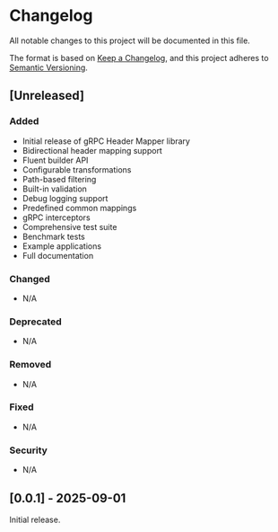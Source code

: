 # Changelog

All notable changes to this project will be documented in this file.

The format is based on [Keep a Changelog](https://keepachangelog.com/en/1.0.0/),
and this project adheres to [Semantic Versioning](https://semver.org/spec/v2.0.0.html).

## [Unreleased]

### Added
- Initial release of gRPC Header Mapper library
- Bidirectional header mapping support
- Fluent builder API
- Configurable transformations
- Path-based filtering
- Built-in validation
- Debug logging support
- Predefined common mappings
- gRPC interceptors
- Comprehensive test suite
- Benchmark tests
- Example applications
- Full documentation

### Changed
- N/A

### Deprecated
- N/A

### Removed
- N/A

### Fixed
- N/A

### Security
- N/A

## [0.0.1] - 2025-09-01

Initial release.

